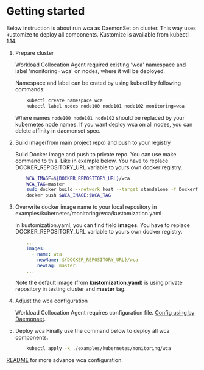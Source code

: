 Getting started
===============

Below instruction is about run wca as DaemonSet on cluster. This way uses kustomize to deploy all components.
Kustomize is available from kubectl 1.14.

1. Prepare cluster

   Workload Collocation Agent required existing 'wca' namespace and label 'monitoring=wca' on nodes,
   where it will be deployed.

   Namespace and label can be crated by using kubectl by following commands:

   ```bash
       kubectl create namespace wca
       kubectl label nodes node100 node101 node102 monitoring=wca
   ```

   Where names `node100 node101 node102` should be replaced by your kubernetes node names.
   If you want deploy wca on all nodes, you can delete affinity in daemonset spec.


2. Build image(from main project repo) and push to your registry

   Build Docker image and push to private repo. You can use make command to this. Like in example below.
   You have to replace DOCKER_REPOSITORY_URL variable to yours own docker registry.
   
   ```bash
       WCA_IMAGE=${DOCKER_REPOSITORY_URL}/wca
       WCA_TAG=master
       sudo docker build --network host --target standalone -f Dockerfile -t $WCA_IMAGE:$WCA_TAG .
       docker push $WCA_IMAGE:$WCA_TAG
   ```
   
3. Overwrite docker image name to your local repository in examples/kubernetes/monitoring/wca/kustomization.yaml

   In kustomization.yaml, you can find field **images**. You have to replace DOCKER_REPOSITORY_URL variable to yours own docker registry.
   
   ```yaml
       ...
       images:
         - name: wca
           newName: ${DOCKER_REPOSITORY_URL}/wca
           newTag: master
       ...
   ```
   
   Note the default image (from **kustomization.yaml**) is using private repository in testing cluster and **master** tag.

4. Adjust the wca configuration

   Workload Collocation Agent requires configuration file. [Config using by Daemonset](wca-config.yaml).


5. Deploy wca
   Finally use the command below to deploy all wca components.
   
   ```bash
       kubectl apply -k ./examples/kubernetes/monitoring/wca
   ```

[README](DEVEL.md) for more advance wca configuration.
